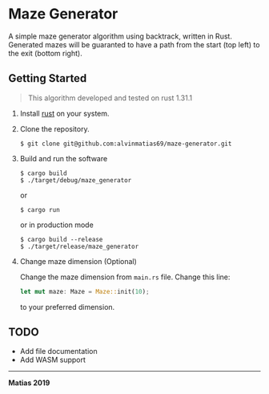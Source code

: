 # Maze Generator
A simple maze generator algorithm using backtrack, written in Rust. Generated mazes will be guaranted to have a path from the start (top left) to the exit (bottom right).

## Getting Started
> This algorithm developed and tested on rust 1.31.1
1. Install [rust](https://www.rust-lang.org/tools/install) on your system.
1. Clone the repository.
    ```shell
    $ git clone git@github.com:alvinmatias69/maze-generator.git
    ```
1. Build and run the software
    ```shell
    $ cargo build
    $ ./target/debug/maze_generator
    ```
    or
    ```shell
    $ cargo run
    ```
    or in production mode
    ```shell
    $ cargo build --release
    $ ./target/release/maze_generator
    ```
1. Change maze dimension (Optional)

    Change the maze dimension from `main.rs` file. Change this line:
    ```rust
    let mut maze: Maze = Maze::init(10);
    ```
    to your preferred dimension.

## TODO
- Add file documentation
- Add WASM support

---

**Matias 2019**